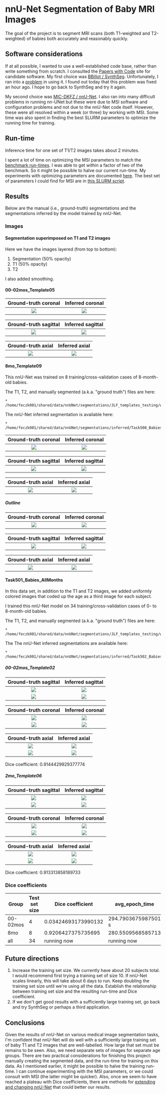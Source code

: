 nnU-Net Segmentation of Baby MRI Images
========================================

The goal of the project is to segment MRI scans (both T1-weighted 
and T2-weighted) of babies both accurately and reasonably quickly.

Software considerations
-----------------------

If at all possible, I wanted to use a well-established code base,
rather than write something from scratch.  I consulted the
[Papers with Code](https://paperswithcode.com/task/brain-segmentation) 
site for candidate software.  My first choice was 
[BBillot / SynthSeg](https://github.com/BBillot/SynthSeg).
Unfortunately, I ran into a [problem](https://github.com/BBillot/SynthSeg/issues/11) in using it.
I found out today that this problem was fixed an hour ago.  I
hope to go back to SynthSeg and try it again.

My second choice was [MIC-DKFZ / nnU-Net](https://github.com/MIC-DKFZ/nnUNet).
I also ran into many difficult problems in running nn-UNet
but these were due to MSI software and configuration problems and not due to the
nnU-Net code itself.  However, these were all resolved within a
week (or three) by working with MSI.  Some time was also spent
in finding the best SLURM parameters to optimize the running time
for training.

Run-time
--------

Inference time for one set of T1/T2 images takes about 2 minutes.

I spent a lot of time on optimizing the MSI
parameters to match the 
[benchmark run-times](https://github.com/MIC-DKFZ/nnUNet/blob/master/documentation/expected_epoch_times.md#pytorch-171-compiled-with-cudnn-81077).
I was able to get within a factor of two of 
the benchmark.  So it might be possible to halve
our current run-time.  My experiments with
optimizing parameters are documented 
[here](./params-vs-epoch-time.csv).  The best
set of parameters I could find for MSI are
in [this SLURM script](../slurm/train/RunNnUnetTrain_102_0.sh).

Results
-------

Below are the manual (i.e., ground-truth) segmentations and the segmentations
inferred by the model trained by nnU-Net.

### Images

#### Segmentation superimposed on T1 and T2 images

Here we have the images layered (from top to bottom):

1. Segmentation (50% opacity)
2. T1 (50% opacity)
3. T2

I also added smoothing.

#### 00-02mos_Template05

Ground-truth coronal       |  Inferred coronal
:-------------------------:|:-------------------------:
![](../img/00-02mos/00-02mos_Template05_coronal_gt_superimposed.jpeg)  |  ![](../img/00-02mos/00-02mos_Template05_coronal_inferred_superimposed.jpeg)

Ground-truth sagittal       |  Inferred sagittal
:-------------------------:|:-------------------------:
![](../img/00-02mos/00-02mos_Template05_sagittal_gt_superimposed.jpeg)  |  ![](../img/00-02mos/00-02mos_Template05_sagittal_inferred_superimposed.jpeg)

Ground-truth axial       |  Inferred axial
:-------------------------:|:-------------------------:
![](https://github.com/DCAN-Labs/dcan-nn-unet/blob/main/img/00-02mos_Template05_axial_gt_superimposed.jpeg?raw=true)  |  ![](https://github.com/DCAN-Labs/dcan-nn-unet/blob/main/img/00-02mos_Template05_axial_inferred_superimposed.jpeg?raw=true)

#### 8mo_Template09

This nnU-Net was trained on 8 training/cross-validation cases of 8-month-old babies.

The T1, T2, and manually segmented (a.k.a. "ground truth") files are here:

    * /home/feczk001/shared/data/nnUNet/segmentations/JLF_templates_testing/wm_JLF_atlases/8mo/Template09/

The nnU-Net inferred segmentation is available here:

    * /home/feczk001/shared/data/nnUNet/segmentations/inferred/Task500_Babies8Mo/8mo_Template09.nii.gz

Ground-truth coronal       |  Inferred coronal
:-------------------------:|:-------------------------:
![](../img/8mo/8mo_Template09_coronal_gt_superimposed.jpeg)  |  ![](../img/8mo/8mo_Template09_coronal_inferred_superimposed.jpeg)

Ground-truth sagittal       |  Inferred sagittal
:-------------------------:|:-------------------------:
![](../img/8mo/8mo_Template09_sagittal_gt_superimposed.jpeg)  |  ![](../img/8mo/8mo_Template09_sagittal_inferred_superimposed.jpeg)

Ground-truth axial       |  Inferred axial
:-------------------------:|:-------------------------:
![](../img/8mo/8mo_Template09_axial_gt_superimposed.jpeg?raw=true)  |  ![](../img/8mo/8mo_Template09_axial_inferred_superimposed.jpeg)

##### Outline

Ground-truth coronal       |  Inferred coronal
:-------------------------:|:-------------------------:
![](../img/8mo/8mo_Template09_coronal_gt_outline.jpeg)  |  ![](../img/8mo/8mo_Template09_coronal_inferred_outline.jpeg)

Ground-truth sagittal       |  Inferred sagittal
:-------------------------:|:-------------------------:
![](../img/8mo/8mo_Template09_sagittal_gt_outline.jpeg)  |  ![](../img/8mo/8mo_Template09_sagittal_inferred_outline.jpeg)

Ground-truth axial       |  Inferred axial
:-------------------------:|:-------------------------:
![](../img/8mo/8mo_Template09_axial_gt_outline.jpeg?raw=true)  |  ![](../img/8mo/8mo_Template09_axial_inferred_outline.jpeg)

#### Task501_Babies_AllMonths

In this data set, in addition to the T1 and T2 images, we added uniformly colored
images that coded up the age as a third image for each subject.

I trained this nnU-Net model on 34 training/cross-validation cases of 0- to 8-month-old babies.

The T1, T2, and manually segmented (a.k.a. "ground truth") files are here:

    * /home/feczk001/shared/data/nnUNet/segmentations/JLF_templates_testing/wm_JLF_atlases/

The The nnU-Net inferred segmentations are available here:

    * /home/feczk001/shared/data/nnUNet/segmentations/inferred/Task502_Babies_AllMonths/

##### 00-02mos_Template02

Ground-truth sagittal       |  Inferred sagittal
:-------------------------:|:-------------------------:
![](../img/Task501/00-02mos_Template02/00-02mos_Template02_sagittal_gt.jpeg)  |  ![](../img/Task501/00-02mos_Template02/00-02mos_Template02_sagittal_inferred.jpeg)
![](../img/Task501/00-02mos_Template02/00-02mos_Template02_sagittal_gt_outline.jpeg)  |  ![](../img/Task501/00-02mos_Template02/00-02mos_Template02_sagittal_inferred_outline.jpeg)

Ground-truth coronal       |  Inferred coronal
:-------------------------:|:-------------------------:
![](../img/Task501/00-02mos_Template02/00-02mos_Template02_coronal_gt.jpeg)  |  ![](../img/Task501/00-02mos_Template02/00-02mos_Template02_coronal_inferred.jpeg)
![](../img/Task501/00-02mos_Template02/00-02mos_Template02_coronal_gt_outline.jpeg)  |  ![](../img/Task501/00-02mos_Template02/00-02mos_Template02_coronal_inferred_outline.jpeg)

Ground-truth axial       |  Inferred axial
:-------------------------:|:-------------------------:
![](../img/Task501/00-02mos_Template02/00-02mos_Template02_axial_gt.jpeg) |  ![](../img/Task501/00-02mos_Template02/00-02mos_Template02_axial_inferred.jpeg)
![](../img/Task501/00-02mos_Template02/00-02mos_Template02_axial_gt_outline.jpeg)  |  ![](../img/Task501/00-02mos_Template02/00-02mos_Template02_axial_inferred_outline.jpeg)

Dice coefficient: 0.9144429929377774

##### 2mo_Template06

Ground-truth sagittal       |  Inferred sagittal
:-------------------------:|:-------------------------:
![](../img/Task501/2mo_Template06/sagittal_gt.jpeg)  |  ![](../img/Task501/2mo_Template06/sagittal_inferred.jpeg)
![](../img/Task501/2mo_Template06/sagittal_gt_outline.jpeg)  |  ![](../img/Task501/2mo_Template06/sagittal_inferred_outline.jpeg)

Ground-truth coronal       |  Inferred coronal
:-------------------------:|:-------------------------:
![](../img/Task501/2mo_Template06/coronal_gt.jpeg)  |  ![](../img/Task501/2mo_Template06/coronal_inferred.jpeg)
![](../img/Task501/00-02mos_Template02/00-02mos_Template02_coronal_gt_outline.jpeg)  |  ![](../img/Task501/00-02mos_Template02/00-02mos_Template02_coronal_inferred_outline.jpeg)

Ground-truth axial       |  Inferred axial
:-------------------------:|:-------------------------:
![](../img/Task501/2mo_Template06/axial_gt.jpeg) |  ![](../img/Task501/2mo_Template06/axial_inferred.jpeg)
![](../img/Task501/2mo_Template06/axial_gt_outline.jpeg)  |  ![](../img/Task501/2mo_Template06/axial_inferred_outline.jpeg)

Dice coefficient: 0.913313858189733

### Dice coefficients

| Group      | Test set size | Dice coefficient | avg_epoch_time |
| ----------- | ----------- |-------------------|----------------|
| 00-02mos      | 4       | 0.03424693173990132 | 294.7903675987501 s |
| 8mo   | 8        | 0.9206427375735695 | 280.5509568585713 |
| all   | 34        | running now | running now |

Future directions
-----------------

1. Increase the training set size.  We currently
have about 20 subjects total.  I would recommend first trying a training set of size 10.  If nnU-Net scales linearly, this will take about 6 days to run.  Keep doubling the training set size until we're using all the data.  Establish the relationship between training set size and the resulting run-time and Dice coefficient.
2. If we don't get good results with a sufficiently large training set, go back and try SynthSeg or perhaps a third application.

Conclusions
-----------

Given the results of nnU-Net on various medical
image segmentation tasks, I'm confident that
nnU-Net will do well with a sufficiently large
training set of baby T1 and T2 images that are
well-labelled.  How large that set must be
remains to be seen.  Also, we need separate sets of images for separate age groups.  There are two practical
considerations for finishing this project:
manually creating the segmented data, and
the run-time for training on this data.  As I mentioned
earlier, it might be possible to halve the 
training run-time.  I can continue experimenting with the 
MSI parameters, or we could consult with MSI (the latter might be quicker).
Also, once we seem to have reached a plateau
with Dice coefficients, there are methods
for 
[extending and changing nnU-Net](https://github.com/MIC-DKFZ/nnUNet/blob/master/documentation/extending_nnunet.md#extendingchanging-nnu-net) that could
better our results.
